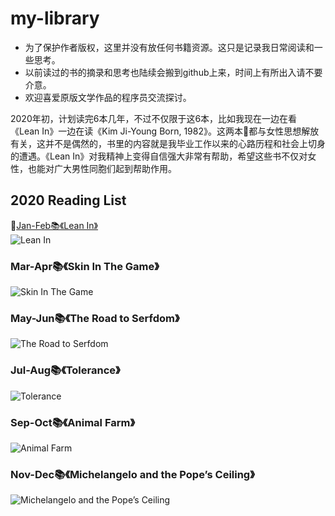 # my-library
* 为了保护作者版权，这里并没有放任何书籍资源。这只是记录我日常阅读和一些思考。
* 以前读过的书的摘录和思考也陆续会搬到github上来，时间上有所出入请不要介意。
* 欢迎喜爱原版文学作品的程序员交流探讨。

2020年初，计划读完6本几年，不过不仅限于这6本，比如我现在一边在看《Lean In》一边在读《Kim Ji-Young Born, 1982》。这两本📖都与女性思想解放有关，这并不是偶然的，书里的内容就是我毕业工作以来的心路历程和社会上切身的遭遇。《Lean In》对我精神上变得自信强大非常有帮助，希望这些书不仅对女性，也能对广大男性同胞们起到帮助作用。

## 2020 Reading List
🔗[Jan-Feb📚《Lean In》](https://github.com/ykl124/my-library/blob/master/%E3%80%8ALean%20in%E3%80%8B.md)<br>
![Lean In](https://img1.doubanio.com/view/subject/s/public/s28023208.jpg)<br>
### Mar-Apr📚《Skin In The Game》
![Skin In The Game](https://img1.doubanio.com/view/subject/s/public/s29824647.jpg)<br>
### May-Jun📚《The Road to Serfdom》
![The Road to Serfdom](https://img9.doubanio.com/view/subject/s/public/s3518844.jpg)<br>
### Jul-Aug📚《Tolerance》
![Tolerance](https://img3.doubanio.com/view/subject/s/public/s29126522.jpg)<br>
### Sep-Oct📚《Animal Farm》
![Animal Farm](https://img1.doubanio.com/view/subject/s/public/s11909707.jpg)<br>
### Nov-Dec📚《Michelangelo and the Pope’s Ceiling》
![Michelangelo and the Pope’s Ceiling](https://img3.doubanio.com/view/subject/s/public/s29389142.jpg)
